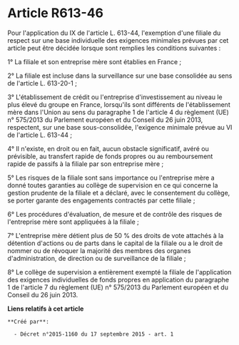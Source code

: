 # Article R613-46

Pour l'application du IX de l'article L. 613-44, l'exemption d'une filiale du respect sur une base individuelle des exigences
minimales prévues par cet article peut être décidée lorsque sont remplies les conditions suivantes :

1° La filiale et son entreprise mère sont établies en France ;

2° La filiale est incluse dans la surveillance sur une base consolidée au sens de l'article L. 613-20-1 ;

3° L'établissement de crédit ou l'entreprise d'investissement au niveau le plus élevé du groupe en France, lorsqu'ils sont
différents de l'établissement mère dans l'Union au sens du paragraphe 1 de l'article 4 du règlement (UE) n° 575/2013 du
Parlement européen et du Conseil du 26 juin 2013, respectent, sur une base sous-consolidée, l'exigence minimale prévue au VI
de l'article L. 613-44 ;

4° Il n'existe, en droit ou en fait, aucun obstacle significatif, avéré ou prévisible, au transfert rapide de fonds propres
ou au remboursement rapide de passifs à la filiale par son entreprise mère ;

5° Les risques de la filiale sont sans importance ou l'entreprise mère a donné toutes garanties au collège de supervision en
ce qui concerne la gestion prudente de la filiale et a déclaré, avec le consentement du collège, se porter garante des
engagements contractés par cette filiale ;

6° Les procédures d'évaluation, de mesure et de contrôle des risques de l'entreprise mère sont appliquées à la filiale ;

7° L'entreprise mère détient plus de 50 % des droits de vote attachés à la détention d'actions ou de parts dans le capital de
la filiale ou a le droit de nommer ou de révoquer la majorité des membres des organes d'administration, de direction ou de
surveillance de la filiale ;

8° Le collège de supervision a entièrement exempté la filiale de l'application des exigences individuelles de fonds propres
en application du paragraphe 1 de l'article 7 du règlement (UE) n° 575/2013 du Parlement européen et du Conseil du 26 juin
2013.

**Liens relatifs à cet article**

	**Créé par**:

	  - Décret n°2015-1160 du 17 septembre 2015 - art. 1
